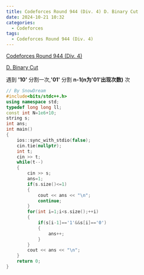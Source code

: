 ```yaml
---
title: Codeforces Round 944 (Div. 4) D. Binary Cut
date: 2024-10-21 10:32
categories:
  - Codeforces
tags: 
  - Codeforces Round 944 (Div. 4)
---
```

[Codeforces Round 944 (Div. 4)](https://codeforces.com/contest/1971)

[D. Binary Cut](https://codeforces.com/contest/1971/problem/D)

遇到 **'10'** 分割一次,**'01'** 分割 **n-1(n为'01'出现次数)** 次

```cpp
// By SnowDream
#include<bits/stdc++.h>
using namespace std;
typedef long long ll;
const int N=1e6+10;
string s;
int ans;
int main()
{
    ios::sync_with_stdio(false);
    cin.tie(nullptr);
    int t;
    cin >> t;
    while(t--)
    {
        cin >> s;
        ans=1;
        if(s.size()<=1)
        {
            cout << ans << "\n";
            continue;
        }
        for(int i=1;i<s.size();++i)
        {
            if(s[i-1]=='1'&&s[i]=='0')
            {
                ans++;
            }
        }
        cout << ans << "\n";
    }
    return 0;
}
```

